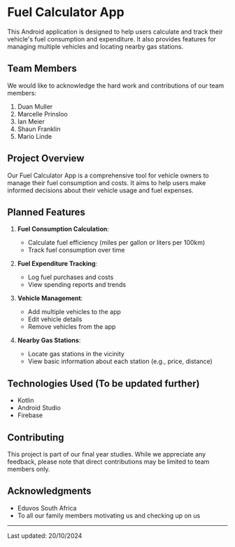 # Fuel Calculator App

This Android application is designed to help users calculate and track their vehicle's fuel consumption and expenditure. It also provides features for managing multiple vehicles and locating nearby gas stations.

## Team Members

We would like to acknowledge the hard work and contributions of our team members:

1. Duan Muller
2. Marcelle Prinsloo
3. Ian Meier
4. Shaun Franklin
5. Mario Linde

## Project Overview

Our Fuel Calculator App is a comprehensive tool for vehicle owners to manage their fuel consumption and costs. It aims to help users make informed decisions about their vehicle usage and fuel expenses.

## Planned Features

1. **Fuel Consumption Calculation**: 
   - Calculate fuel efficiency (miles per gallon or liters per 100km)
   - Track fuel consumption over time

2. **Fuel Expenditure Tracking**:
   - Log fuel purchases and costs
   - View spending reports and trends

3. **Vehicle Management**:
   - Add multiple vehicles to the app
   - Edit vehicle details
   - Remove vehicles from the app

4. **Nearby Gas Stations**:
   - Locate gas stations in the vicinity
   - View basic information about each station (e.g., price, distance)

## Technologies Used (To be updated further)

- Kotlin
- Android Studio
- Firebase

## Contributing

This project is part of our final year studies. While we appreciate any feedback, please note that direct contributions may be limited to team members only.

## Acknowledgments

- Eduvos South Africa
- To all our family members motivating us and checking up on us

---

Last updated: 20/10/2024
